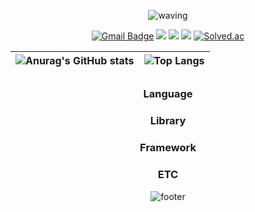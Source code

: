 <div align="center">

![waving](https://capsule-render.vercel.app/api?type=waving&height=180&text=Mj%20Son&fontAlign=65&fontAlignY=32&color=gradient)

[![Gmail Badge](https://img.shields.io/badge/Gmail-d14836?style=flat-square&logo=Gmail&logoColor=white&link=mailto:handmj01@gmail.com)](mailto:handmj01@gmail.com)
<a href="url" target="_blank"><img src="https://img.shields.io/badge/Facebook-1877F2?style=flat-square&logo=facebook&logoColor=white"/></a>
<a href="url" target="_blank"><img src="https://img.shields.io/badge/Instagram-FE2F7D?style=flat-square&logo=instagram&logoColor=white"/></a>
<a href="url" target="_blank"><img src="https://img.shields.io/badge/Twitter-1D9BF0?style=flat-square&logo=twitter&logoColor=white"/></a>
[![Solved.ac](http://mazassumnida.wtf/api/mini/generate_badge?boj=mango911)](https://solved.ac/mango911)

| ![Anurag's GitHub stats](https://github-readme-stats.vercel.app/api?username=mango606&theme=buefy&show_icons=true&hide_border=true) | ![Top Langs](https://github-readme-stats.vercel.app/api/top-langs/?username=mango606&langs_count=8&layout=compact&theme=buefy&hide_border=true)|
| ------------- | ------------- |

##

### Language
### Library
### Framework
### ETC

![footer](https://capsule-render.vercel.app/api?type=waving&color=gradient&height=80&section=footer&fontAlignY=85&fontSize=10)

</div>
